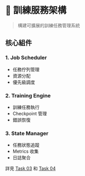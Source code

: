 # 📔 訓練服務架構

> 構建可擴展的訓練任務管理系統

## 核心組件

### 1. Job Scheduler
- 任務佇列管理
- 資源分配
- 優先級調度

### 2. Training Engine
- 訓練任務執行
- Checkpoint 管理
- 錯誤恢復

### 3. State Manager
- 任務狀態追蹤
- Metrics 收集
- 日誌聚合

詳見 [Task 03](../lab_tasks/task03_sdk_api/) 和 [Task 04](../lab_tasks/task04_distributed_training/)
